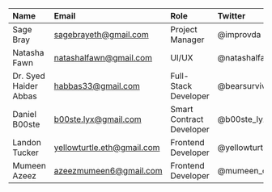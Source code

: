 
| Name           | Email   | Role    | Twitter
| :------------- | :------ | :------ | :------
| Sage Bray      | sagebrayeth@gmail.com | Project Manager | @improvda
| Natasha Fawn   | natashalfawn@gmail.com | UI/UX | @natashalfawn
| Dr. Syed Haider Abbas | habbas33@gmail.com | Full-Stack Developer | @bearsurvivor
| Daniel B00ste  | b00ste.lyx@gmail.com | Smart Contract Developer | @b00ste_lyx
| Landon Tucker   | yellowturtle.eth@gmail.com | Frontend Developer | @yellowturtle47
| Mumeen Azeez   | azeezmumeen6@gmail.com | Frontend Developer | @mumeen_official